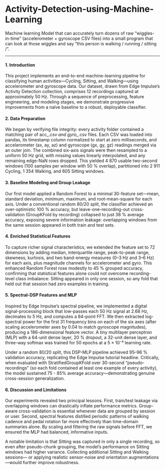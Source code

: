 # Activity-Detection-using-Machine-Learning
Machine learning Model that can accurately turn dozens of raw “wiggles-in-time” (accelerometer + gyroscope CSV files) into a small program that can look at those wiggles and say “this person is walking / running / sitting /”.

-------------------------------------------------------------------------------------------------------

#### 1. Introduction
This project implements an end-to-end machine-learning pipeline for classifying human activities—Cycling, Sitting, and Walking—using accelerometer and gyroscope data. Our dataset, drawn from Edge Impulse’s Activity Detection collection, comprises 12 recordings captured at approximately 50 Hz. Through a sequence of preprocessing, feature engineering, and modeling stages, we demonstrate progressive improvements from a naïve baseline to a robust, deployable classifier.

####  2. Data Preparation
We began by verifying file integrity: every activity folder contained a matching pair of acc_*.csv and gyro_*.csv files. Each CSV was loaded into pandas, its timestamp column normalized to start at zero milliseconds, and accelerometer (ax, ay, az) and gyroscope (gx, gy, gz) readings merged via an outer join. The combined six-axis signals were then resampled to a uniform 50 Hz grid, with missing values linearly interpolated, and any remaining edge-NaN rows dropped. This yielded 4 870 usable two-second windows (100 samples per window with 50 % overlap), partitioned into 2 911 Cycling, 1 354 Walking, and 605 Sitting windows.

####  3. Baseline Modeling and Group Leakage
Our first model applied a Random Forest to a minimal 30-feature set—mean, standard deviation, minimum, maximum, and root-mean-square for each axis. Under a conventional random 80/20 split, the classifier achieved an over-optimistic 100 % accuracy, but leave-one-recording-out cross-validation (GroupKFold by recording) collapsed to just 38 % average accuracy, exposing severe information leakage: overlapping windows from the same session appeared in both train and test sets.

#### 4. Enriched Statistical Features
To capture richer signal characteristics, we extended the feature set to 72 dimensions by adding median, interquartile range, peak-to-peak range, skewness, kurtosis, and two band-energy measures (0–3 Hz and 3–6 Hz) for each axis, plus magnitude channels for accelerometer and gyro. This enhanced Random Forest rose modestly to 45 % grouped accuracy, confirming that statistical features alone could not overcome recording-level class imbalance: Sitting appeared in only one session, so any fold that held out that session had zero examples in training.

####  5. Spectral-DSP Features and MLP
Inspired by Edge Impulse’s spectral pipeline, we implemented a digital signal-processing block that low-passes each 50 Hz signal at 2.68 Hz, decimates to 5 Hz, and computes a 64-point FFT. We then extracted log-spectral power for the first 31 frequency bins on each of the six axes (after scaling accelerometer axes by 0.04 to match gyroscope magnitudes), producing a 186-dimensional feature vector. A tiny multilayer perceptron (MLP) with a 64-unit dense layer, 20 % dropout, a 32-unit dense layer, and three-way softmax was trained for 50 epochs at a 5 × 10⁻⁴ learning rate.

Under a random 80/20 split, this DSP-MLP pipeline achieved 95–96 % validation accuracy, replicating the Edge Impulse tutorial headline. Critically, when evaluated with StratifiedGroupKFold over 30-second “pseudo-recordings” (so each fold contained at least one example of every activity), the model sustained 75 - 85% average accuracy—demonstrating genuine cross-session generalization.

####  6. Discussion and Limitations
Our experiments revealed two principal lessons. First, train/test leakage via overlapping windows can drastically inflate performance metrics. Group-aware cross-validation is essential whenever data are grouped by session or user. Second, spectral features distilled periodic patterns of walking cadence and pedal rotation far more effectively than time-domain summaries alone. By scaling and filtering the raw signals before FFT, we ensured the MLP had balanced, informative inputs.

A notable limitation is that Sitting was captured in only a single recording, so even after pseudo-chunk grouping, the model’s performance on Sitting windows had higher variance. Collecting additional Sitting and Walking sessions— or applying realistic sensor-noise and orientation augmentations—would further improve robustness.

